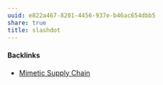 ```yaml
---
uuid: e822a467-8201-4456-937e-b46ac654dbb5
share: true
title: slashdot
---
```

#### Backlinks

* [Mimetic Supply Chain](/9dd0b1b5-eecb-47c7-8755-0ddd8ec3b5a5)